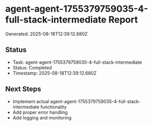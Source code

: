 # agent-agent-1755379759035-4-full-stack-intermediate Report

Generated: 2025-08-18T12:39:12.680Z

## Status
- Task: agent-agent-1755379759035-4-full-stack-intermediate
- Status: Completed
- Timestamp: 2025-08-18T12:39:12.680Z

## Next Steps
- Implement actual agent-agent-1755379759035-4-full-stack-intermediate functionality
- Add proper error handling
- Add logging and monitoring
